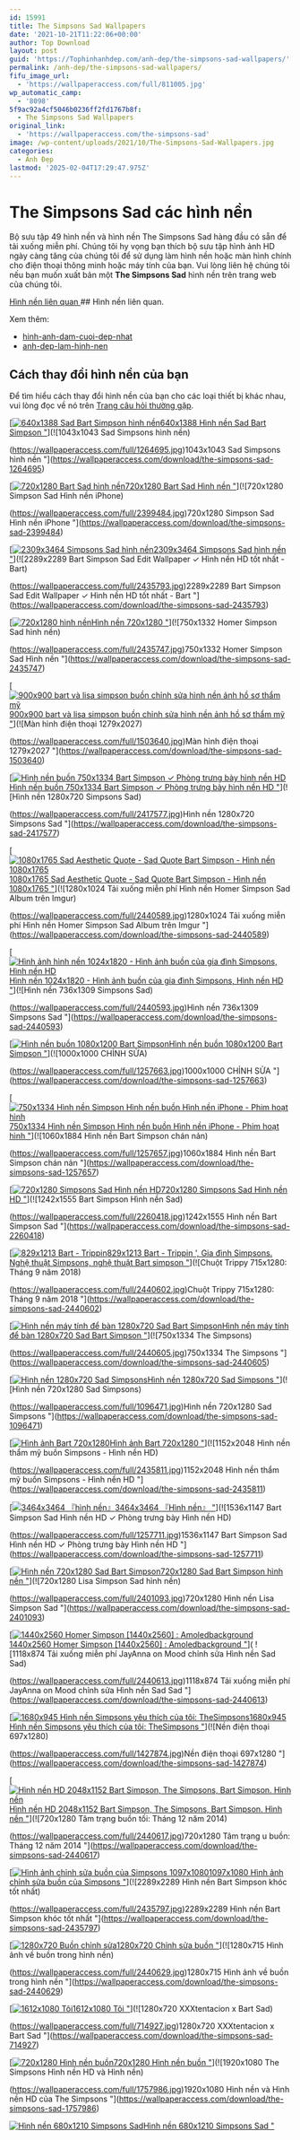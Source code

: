 ```yaml
---
id: 15991
title: The Simpsons Sad Wallpapers
date: '2021-10-21T11:22:06+00:00'
author: Top Download
layout: post
guid: 'https://Tophinhanhdep.com/anh-dep/the-simpsons-sad-wallpapers/'
permalink: /anh-dep/the-simpsons-sad-wallpapers/
fifu_image_url:
  - 'https://wallpaperaccess.com/full/811005.jpg'
wp_automatic_camp:
  - '8098'
5f9ac92a4cf5046b0236ff2fd1767b8f:
  - The Simpsons Sad Wallpapers
original_link:
  - 'https://wallpaperaccess.com/the-simpsons-sad'
image: /wp-content/uploads/2021/10/The-Simpsons-Sad-Wallpapers.jpg
categories:
  - Ảnh Đẹp
lastmod: '2025-02-04T17:29:47.975Z'
---
```

# The Simpsons Sad các hình nền

Bộ sưu tập 49 hình nền và hình nền The Simpsons Sad hàng đầu có sẵn để tải xuống miễn phí. Chúng tôi hy vọng bạn thích bộ sưu tập hình ảnh HD ngày càng tăng của chúng tôi để sử dụng làm hình nền hoặc màn hình chính cho điện thoại thông minh hoặc máy tính của bạn. Vui lòng liên hệ chúng tôi nếu bạn muốn xuất bản một **The Simpsons Sad** hình nền trên trang web của chúng tôi.

[Hình nền liên quan ](#related) ## Hình nền liên quan.

   
 Xem thêm:

   
- [hinh-anh-dam-cuoi-dep-nhat](https://tophinhanhdep.com/anh-tinh-yeu/hinh-anh-dam-cuoi-dep-nhat/)
- [anh-dep-lam-hinh-nen](https://tophinhanhdep.com/hinh-nen-dep/anh-dep-lam-hinh-nen/)

## Cách thay đổi hình nền của bạn

Để tìm hiểu cách thay đổi hình nền của bạn cho các loại thiết bị khác nhau, vui lòng đọc về nó trên [Trang câu hỏi thường gặp](https://tophinhanhdep.com/faq/).

  
[[![640x1388 Sad Bart Simpson hình nền](https://wallpaperaccess.com/full/811005.jpg)640x1388 Hình nền Sad Bart Simpson "](https://wallpaperaccess.com/download/the-simpsons-sad-811005)](![1043x1043 Sad Simpsons hình nền)

(https://wallpaperaccess.com/full/1264695.jpg)1043x1043 Sad Simpsons hình nền "](https://wallpaperaccess.com/download/the-simpsons-sad-1264695)

[[![720x1280 Bart Sad hình nền](https://wallpaperaccess.com/full/1264692.jpg)720x1280 Bart Sad Hình nền "](https://wallpaperaccess.com/download/the-simpsons-sad-1264692)](![720x1280 Simpson Sad Hình nền iPhone)

(https://wallpaperaccess.com/full/2399484.jpg)720x1280 Simpson Sad Hình nền iPhone "](https://wallpaperaccess.com/download/the-simpsons-sad-2399484)

[[![2309x3464 Simpsons Sad hình nền](https://wallpaperaccess.com/full/1211597.jpg)2309x3464 Simpsons Sad hình nền "](https://wallpaperaccess.com/download/the-simpsons-sad-1211597)](![2289x2289 Bart Simpson Sad Edit Wallpaper ✓ Hình nền HD tốt nhất - Bart)

(https://wallpaperaccess.com/full/2435793.jpg)2289x2289 Bart Simpson Sad Edit Wallpaper ✓ Hình nền HD tốt nhất - Bart "](https://wallpaperaccess.com/download/the-simpsons-sad-2435793)

[[![720x1280 hình nền](https://wallpaperaccess.com/full/1500583.jpg)Hình nền 720x1280 "](https://wallpaperaccess.com/download/the-simpsons-sad-1500583)](![750x1332 Homer Simpson Sad hình nền)

(https://wallpaperaccess.com/full/2435747.jpg)750x1332 Homer Simpson Sad Hình nền "](https://wallpaperaccess.com/download/the-simpsons-sad-2435747)

[[![900x900 bart và lisa simpson buồn chỉnh sửa hình nền ảnh hồ sơ thẩm mỹ](https://wallpaperaccess.com/full/2401095.png)900x900 bart và lisa simpson buồn chỉnh sửa hình nền ảnh hồ sơ thẩm mỹ "](https://wallpaperaccess.com/download/the-simpsons-sad-2401095)](![Màn hình điện thoại 1279x2027)

(https://wallpaperaccess.com/full/1503640.jpg)Màn hình điện thoại 1279x2027 "](https://wallpaperaccess.com/download/the-simpsons-sad-1503640)

[[![Hình nền buồn 750x1334 Bart Simpson ✓ Phòng trưng bày hình nền HD](https://wallpaperaccess.com/full/1264761.jpg)Hình nền buồn 750x1334 Bart Simpson ✓ Phòng trưng bày hình nền HD "](https://wallpaperaccess.com/download/the-simpsons-sad-1264761)](![Hình nền 1280x720 Simpsons Sad)

(https://wallpaperaccess.com/full/2417577.jpg)Hình nền 1280x720 Simpsons Sad "](https://wallpaperaccess.com/download/the-simpsons-sad-2417577)

[[![1080x1765 Sad Aesthetic Quote - Sad Quote Bart Simpson - Hình nền 1080x1765](https://wallpaperaccess.com/full/2435760.jpg)1080x1765 Sad Aesthetic Quote - Sad Quote Bart Simpson - Hình nền 1080x1765 "](https://wallpaperaccess.com/download/the-simpsons-sad-2435760)](![1280x1024 Tải xuống miễn phí Hình nền Homer Simpson Sad Album trên Imgur)

(https://wallpaperaccess.com/full/2440589.jpg)1280x1024 Tải xuống miễn phí Hình nền Homer Simpson Sad Album trên Imgur "](https://wallpaperaccess.com/download/the-simpsons-sad-2440589)

[[![Hình ảnh hình nền 1024x1820 - Hình ảnh buồn của gia đình Simpsons, Hình nền HD](https://wallpaperaccess.com/full/1257691.jpg)Hình nền 1024x1820 - Hình ảnh buồn của gia đình Simpsons, Hình nền HD "](https://wallpaperaccess.com/download/the-simpsons-sad-1257691)](![Hình nền 736x1309 Simpsons Sad)

(https://wallpaperaccess.com/full/2440593.jpg)Hình nền 736x1309 Simpsons Sad "](https://wallpaperaccess.com/download/the-simpsons-sad-2440593)

[[![Hình nền buồn 1080x1200 Bart Simpson](https://wallpaperaccess.com/full/2440594.jpg)Hình nền buồn 1080x1200 Bart Simpson "](https://wallpaperaccess.com/download/the-simpsons-sad-2440594)](![1000x1000 CHỈNH SỬA)

(https://wallpaperaccess.com/full/1257663.jpg)1000x1000 CHỈNH SỬA "](https://wallpaperaccess.com/download/the-simpsons-sad-1257663)

[[![750x1334 Hình nền Simpson Hình nền buồn Hình nền iPhone - Phim hoạt hình](https://wallpaperaccess.com/full/1264728.jpg)750x1334 Hình nền Simpson Hình nền buồn Hình nền iPhone - Phim hoạt hình "](https://wallpaperaccess.com/download/the-simpsons-sad-1264728)](![1060x1884 Hình nền Bart Simpson chán nản)

(https://wallpaperaccess.com/full/1257657.jpg)1060x1884 Hình nền Bart Simpson chán nản "](https://wallpaperaccess.com/download/the-simpsons-sad-1257657)

[[![720x1280 Simpsons Sad Hình nền HD](https://wallpaperaccess.com/full/2339785.jpg)720x1280 Simpsons Sad Hình nền HD "](https://wallpaperaccess.com/download/the-simpsons-sad-2339785)](![1242x1555 Bart Simpson Hình nền Sad)

(https://wallpaperaccess.com/full/2260418.jpg)1242x1555 Hình nền Bart Simpson Sad "](https://wallpaperaccess.com/download/the-simpsons-sad-2260418)

[[![829x1213 Bart - Trippin](https://wallpaperaccess.com/full/958104.jpg)829x1213 Bart - Trippin ', Gia đình Simpsons. Nghệ thuật Simpsons, nghệ thuật Bart simpson "](https://wallpaperaccess.com/download/the-simpsons-sad-958104)](![Chuột Trippy 715x1280: Tháng 9 năm 2018)

(https://wallpaperaccess.com/full/2440602.jpg)Chuột Trippy 715x1280: Tháng 9 năm 2018 "](https://wallpaperaccess.com/download/the-simpsons-sad-2440602)

[[![Hình nền máy tính để bàn 1280x720 Sad Bart Simpson](https://wallpaperaccess.com/full/2263382.jpg)Hình nền máy tính để bàn 1280x720 Sad Bart Simpson "](https://wallpaperaccess.com/download/the-simpsons-sad-2263382)](![750x1334 The Simpsons)

(https://wallpaperaccess.com/full/2440605.jpg)750x1334 The Simpsons "](https://wallpaperaccess.com/download/the-simpsons-sad-2440605)

[[![Hình nền 1280x720 Sad Simpsons](https://wallpaperaccess.com/full/1257655.jpg)Hình nền 1280x720 Sad Simpsons "](https://wallpaperaccess.com/download/the-simpsons-sad-1257655)](![Hình nền 720x1280 Sad Simpsons)

(https://wallpaperaccess.com/full/1096471.jpg)Hình nền 720x1280 Sad Simpsons "](https://wallpaperaccess.com/download/the-simpsons-sad-1096471)

[[![Hình ảnh Bart 720x1280](https://wallpaperaccess.com/full/2440607.jpg)Hình ảnh Bart 720x1280 "](https://wallpaperaccess.com/download/the-simpsons-sad-2440607)](![1152x2048 Hình nền thẩm mỹ buồn Simpsons - Hình nền HD)

(https://wallpaperaccess.com/full/2435811.jpg)1152x2048 Hình nền thẩm mỹ buồn Simpsons - Hình nền HD "](https://wallpaperaccess.com/download/the-simpsons-sad-2435811)

[[![3464x3464 『hình nền』](https://wallpaperaccess.com/full/1427668.jpg)3464x3464 『Hình nền』 "](https://wallpaperaccess.com/download/the-simpsons-sad-1427668)](![1536x1147 Bart Simpson Sad Hình nền HD ✓ Phòng trưng bày Hình nền HD)

(https://wallpaperaccess.com/full/1257711.jpg)1536x1147 Bart Simpson Sad Hình nền HD ✓ Phòng trưng bày Hình nền HD "](https://wallpaperaccess.com/download/the-simpsons-sad-1257711)

[[![Hình nền 720x1280 Sad Bart Simpson](https://wallpaperaccess.com/full/2260456.jpg)720x1280 Sad Bart Simpson hình nền "](https://wallpaperaccess.com/download/the-simpsons-sad-2260456)](![720x1280 Lisa Simpson Sad hình nền)

(https://wallpaperaccess.com/full/2401093.jpg)720x1280 Hình nền Lisa Simpson Sad "](https://wallpaperaccess.com/download/the-simpsons-sad-2401093)

[[![1440x2560 Homer Simpson [1440x2560] : Amoledbackground](https://wallpaperaccess.com/full/2317875.png)1440x2560 Homer Simpson \[1440x2560\] : Amoledbackground "](https://wallpaperaccess.com/download/the-simpsons-sad-2317875)]( ![1118x874 Tải xuống miễn phí JayAnna on Mood chỉnh sửa Hình nền Sad Sad)

(https://wallpaperaccess.com/full/2440613.jpg)1118x874 Tải xuống miễn phí JayAnna on Mood chỉnh sửa Hình nền Sad Sad "](https://wallpaperaccess.com/download/the-simpsons-sad-2440613)

[[![1680x945 Hình nền Simpsons yêu thích của tôi: TheSimpsons](https://wallpaperaccess.com/full/811028.jpg)1680x945 Hình nền Simpsons yêu thích của tôi: TheSimpsons "](https://wallpaperaccess.com/download/the-simpsons-sad-811028)](![Nền điện thoại 697x1280)

(https://wallpaperaccess.com/full/1427874.jpg)Nền điện thoại 697x1280 "](https://wallpaperaccess.com/download/the-simpsons-sad-1427874)

[[![Hình nền HD 2048x1152 Bart Simpson, The Simpsons, Bart Simpson.  Hình nền](https://wallpaperaccess.com/full/2192468.jpg)Hình nền HD 2048x1152 Bart Simpson, The Simpsons, Bart Simpson. Hình nền "](https://wallpaperaccess.com/download/the-simpsons-sad-2192468)](![720x1280 Tâm trạng buồn tối: Tháng 12 năm 2014)

(https://wallpaperaccess.com/full/2440617.jpg)720x1280 Tâm trạng u buồn: Tháng 12 năm 2014 "](https://wallpaperaccess.com/download/the-simpsons-sad-2440617)

[[![Hình ảnh chỉnh sửa buồn của Simpsons 1097x1080](https://wallpaperaccess.com/full/2440625.jpg)1097x1080 Hình ảnh chỉnh sửa buồn của Simpsons "](https://wallpaperaccess.com/download/the-simpsons-sad-2440625)](![2289x2289 Hình nền Bart Simpson khóc tốt nhất)

(https://wallpaperaccess.com/full/2435797.jpg)2289x2289 Hình nền Bart Simpson khóc tốt nhất "](https://wallpaperaccess.com/download/the-simpsons-sad-2435797)

[[![1280x720 Buồn chỉnh sửa](https://wallpaperaccess.com/full/1427889.jpg)1280x720 Chỉnh sửa buồn "](https://wallpaperaccess.com/download/the-simpsons-sad-1427889)](![1280x715 Hình ảnh về buồn trong hình nền)

(https://wallpaperaccess.com/full/2440629.jpg)1280x715 Hình ảnh về buồn trong hình nền "](https://wallpaperaccess.com/download/the-simpsons-sad-2440629)

[[![1612x1080 Tôi](https://wallpaperaccess.com/full/2293610.jpg)1612x1080 Tôi "](https://wallpaperaccess.com/download/the-simpsons-sad-2293610)](![1280x720 XXXtentacion x Bart Sad)

(https://wallpaperaccess.com/full/714927.jpg)1280x720 XXXtentacion x Bart Sad "](https://wallpaperaccess.com/download/the-simpsons-sad-714927)

[[![720x1280 Hình nền buồn](https://wallpaperaccess.com/full/2440633.jpg)720x1280 Hình nền buồn "](https://wallpaperaccess.com/download/the-simpsons-sad-2440633)](![1920x1080 The Simpsons Hình nền HD và Hình nền)

(https://wallpaperaccess.com/full/1757986.jpg)1920x1080 Hình nền và Hình nền HD của The Simpsons "](https://wallpaperaccess.com/download/the-simpsons-sad-1757986)

[![Hình nền 680x1210 Simpsons Sad](https://wallpaperaccess.com/full/1427870.jpg)Hình nền 680x1210 Simpsons Sad "](https://wallpaperaccess.com/download/the-simpsons-sad-1427870)
